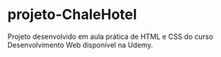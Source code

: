 # projeto-ChaleHotel
Projeto desenvolvido em aula prática de HTML e CSS do curso Desenvolvimento Web disponível na Udemy.
